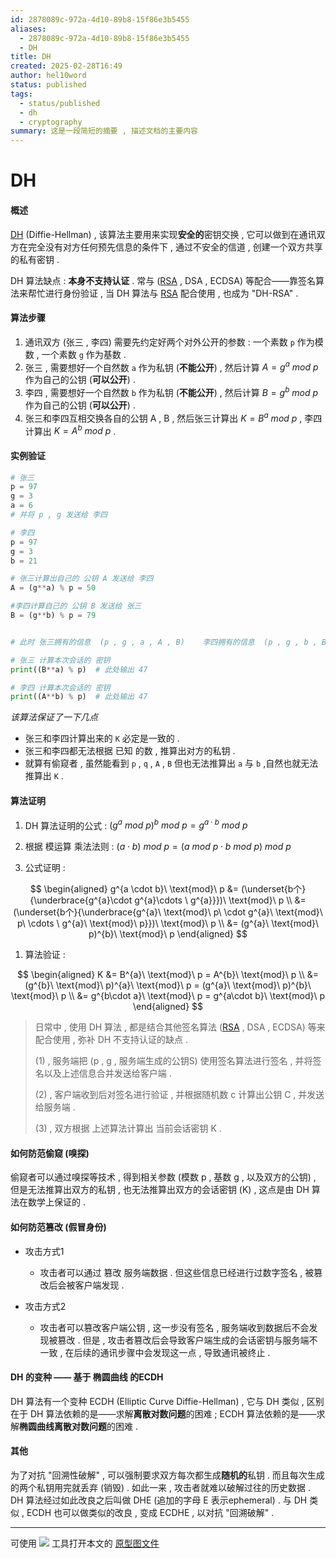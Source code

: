 ```yaml
---
id: 2878089c-972a-4d10-89b8-15f86e3b5455
aliases:
  - 2878089c-972a-4d10-89b8-15f86e3b5455
  - DH
title: DH
created: 2025-02-28T16:49
author: hel10word
status: published
tags:
  - status/published
  - dh
  - cryptography
summary: 这是一段简短的摘要 , 描述文档的主要内容
---
```

# DH



#### 概述

[DH](https://en.wikipedia.org/wiki/Diffie%E2%80%93Hellman_key_exchange) (Diffie-Hellman) , 该算法主要用来实现**安全的**密钥交换 , 它可以做到在通讯双方在完全没有对方任何预先信息的条件下 , 通过不安全的信道 , 创建一个双方共享的私有密钥 . 

DH 算法缺点 : **本身不支持认证** . 常与 ([RSA](../RSA/RSA.md) , DSA , ECDSA) 等配合——靠签名算法来帮忙进行身份验证 , 当 DH 算法与 [RSA](../RSA/RSA.md) 配合使用 , 也成为 "DH-RSA" . 



#### 算法步骤

1.  通讯双方 (张三 , 李四) 需要先约定好两个对外公开的参数 : 一个素数 `p` 作为模数 , 一个素数 `g` 作为基数 . 
2.  张三 , 需要想好一个自然数 `a` 作为私钥 (**不能公开**)  , 然后计算  $A=g^{a}\ mod\ p$  作为自己的公钥 (**可以公开**)  . 
3.  李四 , 需要想好一个自然数 `b` 作为私钥 (**不能公开**)  , 然后计算  $B=g^{b}\ mod\ p$  作为自己的公钥 (**可以公开**)  . 
4.  张三和李四互相交换各自的公钥 A , B , 然后张三计算出  $K=B^{a}\ mod\ p$  , 李四计算出  $K=A^{b}\ mod\ p$  . 




#### 实例验证

```python
# 张三 
p = 97
g = 3
a = 6
# 并将 p , g 发送给 李四

# 李四
p = 97
g = 3
b = 21

# 张三计算出自己的 公钥 A 发送给 李四
A = (g**a) % p = 50

#李四计算自己的 公钥 B 发送给 张三
B = (g**b) % p = 79


# 此时 张三拥有的信息  (p , g , a , A , B)    李四拥有的信息  (p , g , b , B , A)    网络中公开的信息   (p , g , A , B) 

# 张三 计算本次会话的 密钥 
print((B**a) % p)  # 此处输出 47

# 李四 计算本次会话的 密钥
print((A**b) % p)  # 此处输出 47
```



*该算法保证了一下几点*

-   张三和李四计算出来的 `K` 必定是一致的 . 
-   张三和李四都无法根据 已知 的数 , 推算出对方的私钥 . 
-   就算有偷窥者 , 虽然能看到 `p` , `q` , `A` , `B` 但也无法推算出 `a` 与 `b` ,自然也就无法推算出 `K` . 



#### 算法证明

1. DH 算法证明的公式 :     $(g^{a}\ mod\ p)^{b}\ mod\ p = g^{a\cdot b}\ mod \ p$




2. 根据 模运算 乘法法则 :    $(a\cdot b)\ mod\ p= (a\ mod\ p\cdot b\ mod\ p)\ mod \ p$




3. 公式证明 : 

$$
\begin{aligned}
    g^{a \cdot b}\ \text{mod}\ p &= (\underset{b个}{\underbrace{g^{a}\cdot g^{a}\cdots \ g^{a}}})\ \text{mod}\ p \\
    &= (\underset{b个}{\underbrace{g^{a}\ \text{mod}\ p\ \cdot g^{a}\ \text{mod}\ p\ \cdots \ g^{a}\ \text{mod}\ p}})\ \text{mod}\ p \\
    &= (g^{a}\ \text{mod}\ p)^{b}\ \text{mod}\ p
\end{aligned}
$$



1. 算法验证 : 

$$
\begin{aligned}
    K &= B^{a}\ \text{mod}\ p = A^{b}\ \text{mod}\ p \\
    &= (g^{b}\ \text{mod}\ p)^{a}\ \text{mod}\ p = (g^{a}\ \text{mod}\ p)^{b}\ \text{mod}\ p \\
    &= g^{b\cdot a}\ \text{mod}\ p = g^{a\cdot b}\ \text{mod}\ p
\end{aligned}
$$





> 日常中 , 使用 DH 算法 , 都是结合其他签名算法 ([RSA](../RSA/RSA.md) , DSA , ECDSA) 等来配合使用 , 弥补 DH 不支持认证的缺点 . 
>
>    (1)  , 服务端把  (p , g , 服务端生成的公钥S) 使用签名算法进行签名 , 并将签名以及上述信息合并发送给客户端 . 
>
>    (2)  , 客户端收到后对签名进行验证 , 并根据随机数 c 计算出公钥 C , 并发送给服务端 . 
>
>    (3)  , 双方根据 上述算法计算出 当前会话密钥 K . 



#### 如何防范偷窥  (嗅探) 

偷窥者可以通过嗅探等技术 , 得到相关参数 (模数 p , 基数 g , 以及双方的公钥)  , 但是无法推算出双方的私钥 , 也无法推算出双方的会话密钥 (K)  , 这点是由 DH 算法在数学上保证的 . 



#### 如何防范篡改  (假冒身份) 

-   攻击方式1
    
    -   攻击者可以通过 篡改 服务端数据 . 但这些信息已经进行过数字签名 , 被篡改后会被客户端发现 . 
-   攻击方式2
    
    -   攻击者可以篡改客户端公钥 , 这一步没有签名 , 服务端收到数据后不会发现被篡改 . 但是 , 攻击者篡改后会导致客户端生成的会话密钥与服务端不一致 , 在后续的通讯步骤中会发现这一点 , 导致通讯被终止 . 
    
    

#### DH 的变种 —— 基于 椭圆曲线 的ECDH

DH 算法有一个变种 ECDH (Elliptic Curve Diffie-Hellman) , 它与 DH 类似 , 区别在于 DH 算法依赖的是——求解**离散对数问题**的困难 ; ECDH 算法依赖的是——求解**椭圆曲线离散对数问题**的困难 . 



#### 其他

为了对抗 "回溯性破解" , 可以强制要求双方每次都生成**随机的**私钥 . 而且每次生成的两个私钥用完就丢弃 (销毁)  . 如此一来 , 攻击者就难以破解过往的历史数据 . DH 算法经过如此改良之后叫做 DHE (追加的字母 E 表示ephemeral)  . 与 DH 类似 , ECDH 也可以做类似的改良 , 变成 ECDHE , 以对抗 "回溯破解" . 
















---
可使用 [![](https://img.shields.io/badge/Excalidraw-CCCCFF?style=for-the-badge&logo=excalidraw&logoColor=333&logoWidth=20&labelColor=CCCCFF)](https://excalidraw.com/) 工具打开本文的 [原型图文件](../../../Network/网络数据包封装与传输/attachments/excalidraw.excalidraw)